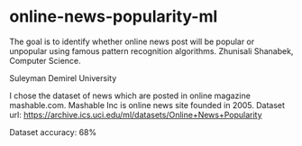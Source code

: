 # online-news-popularity-ml

The goal is to identify whether online news post will be popular or unpopular using famous pattern recognition algorithms.
Zhunisali Shanabek, Computer Science.

Suleyman Demirel University


I chose the dataset of news which are posted in online magazine mashable.com. Mashable Inc is online news site founded in 2005. 
Dataset url: https://archive.ics.uci.edu/ml/datasets/Online+News+Popularity

Dataset accuracy: 68%
